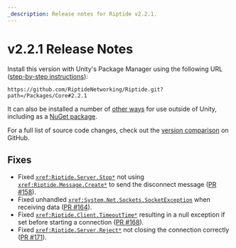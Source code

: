 ```yaml
---
_description: Release notes for Riptide v2.2.1.
---
```


# v2.2.1 Release Notes

Install this version with Unity's Package Manager using the following URL ([step-by-step instructions](~/manual/overview/installation.md#option-1-unity-package-manager)):
```plaintext
https://github.com/RiptideNetworking/Riptide.git?path=/Packages/Core#2.2.1
```

It can also be installed a number of [other ways](~/manual/overview/installation.md#net-projects) for use outside of Unity, including as a [NuGet package](https://www.nuget.org/packages/RiptideNetworking.Riptide).

For a full list of source code changes, check out the [version comparison](https://github.com/RiptideNetworking/Riptide/compare/v2.2.0...v2.2.1) on GitHub.

## Fixes

- Fixed <code><xref:Riptide.Server.Stop*></code> not using <code><xref:Riptide.Message.Create*></code> to send the disconnect message ([PR #158](https://github.com/RiptideNetworking/Riptide/pull/158)).
- Fixed unhandled <code><xref:System.Net.Sockets.SocketException></code> when receiving data ([PR #164](https://github.com/RiptideNetworking/Riptide/pull/164)).
- Fixed <code><xref:Riptide.Client.TimeoutTime*></code> resulting in a null exception if set before starting a connection ([PR #168](https://github.com/RiptideNetworking/Riptide/pull/168)).
- Fixed <code><xref:Riptide.Server.Reject*></code> not closing the connection correctly ([PR #171](https://github.com/RiptideNetworking/Riptide/pull/171)).
